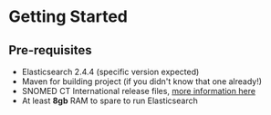 # Getting Started

## Pre-requisites

- Elasticsearch 2.4.4 (specific version expected)
- Maven for building project (if you didn't know that one already!)
- SNOMED CT International release files, [more information here](http://www.snomed.org)
- At least **8gb** RAM to spare to run Elasticsearch

